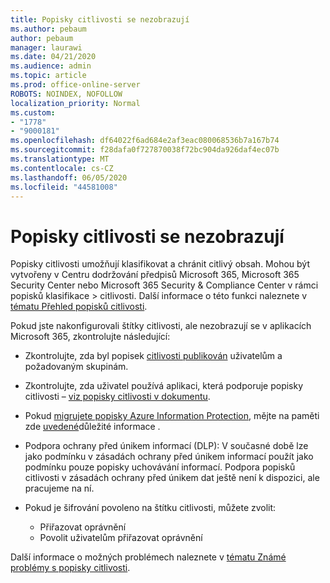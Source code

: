 ```yaml
---
title: Popisky citlivosti se nezobrazují
ms.author: pebaum
author: pebaum
manager: laurawi
ms.date: 04/21/2020
ms.audience: admin
ms.topic: article
ms.prod: office-online-server
ROBOTS: NOINDEX, NOFOLLOW
localization_priority: Normal
ms.custom:
- "1778"
- "9000181"
ms.openlocfilehash: df64022f6ad684e2af3eac080068536b7a167b74
ms.sourcegitcommit: f28dafa0f727870038f72bc904da926daf4ec07b
ms.translationtype: MT
ms.contentlocale: cs-CZ
ms.lasthandoff: 06/05/2020
ms.locfileid: "44581008"
---
```

# <a name="sensitivity-labels-not-appearing"></a>Popisky citlivosti se nezobrazují

Popisky citlivosti umožňují klasifikovat a chránit citlivý obsah. Mohou být vytvořeny v Centru dodržování předpisů Microsoft 365, Microsoft 365 Security Center nebo Microsoft 365 Security & Compliance Center v rámci popisků klasifikace > citlivosti. Další informace o této funkci naleznete v [tématu Přehled popisků citlivosti](https://docs.microsoft.com/microsoft-365/compliance/sensitivity-labels).

Pokud jste nakonfigurovali štítky citlivosti, ale nezobrazují se v aplikacích Microsoft 365, zkontrolujte následující:

- Zkontrolujte, zda byl popisek [citlivosti publikován](https://docs.microsoft.com/microsoft-365/compliance/sensitivity-labels#what-label-policies-can-do) uživatelům a požadovaným skupinám.

- Zkontrolujte, zda uživatel používá aplikaci, která podporuje popisky citlivosti – [viz popisky citlivosti v dokumentu](https://support.office.com/article/apply-sensitivity-labels-to-your-documents-and-email-within-office-2f96e7cd-d5a4-403b-8bd7-4cc636bae0f9?#bkmk_whereavailable).

- Pokud [migrujete popisky Azure Information Protection](https://docs.microsoft.com/azure/information-protection/configure-policy-migrate-labels), mějte na paměti zde [uvedené](https://docs.microsoft.com/azure/information-protection/configure-policy-migrate-labels#considerations-for-unified-labels)důležité informace .

- Podpora ochrany před únikem informací (DLP): V současné době lze jako podmínku v zásadách ochrany před únikem informací použít jako podmínku pouze popisky uchovávání informací.  Podpora popisků citlivosti v zásadách ochrany před únikem dat ještě není k dispozici, ale pracujeme na ní.

- Pokud je šifrování povoleno na štítku citlivosti, můžete zvolit:
    - Přiřazovat oprávnění
    - Povolit uživatelům přiřazovat oprávnění


Další informace o možných problémech naleznete v [tématu Známé problémy s popisky citlivosti](https://support.office.com/article/known-issues-with-sensitivity-labels-in-office-b169d687-2bbd-4e21-a440-7da1b2743edc).